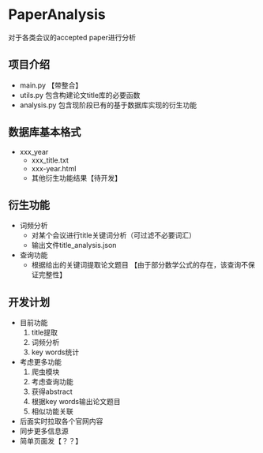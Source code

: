 # PaperAnalysis
对于各类会议的accepted paper进行分析

## 项目介绍
* main.py 【带整合】
* utils.py 包含构建论文title库的必要函数
* analysis.py 包含现阶段已有的基于数据库实现的衍生功能

## 数据库基本格式
- xxx_year
  - xxx_title.txt
  - xxx-year.html
  - 其他衍生功能结果【待开发】

## 衍生功能
- 词频分析
  - 对某个会议进行title关键词分析（可过滤不必要词汇）
  - 输出文件title_analysis.json
- 查询功能
  - 根据给出的关键词提取论文题目
    【由于部分数学公式的存在，该查询不保证完整性】

## 开发计划
- 目前功能
    1. title提取
    2. 词频分析
    3. key words统计
- 考虑更多功能
    1. 爬虫模块
    2. 考虑查询功能
    3. 获得abstract
    4. 根据key words输出论文题目
    5. 相似功能关联
- 后面实时拉取各个官网内容
- 同步更多信息源
- 简单页面发【？？】